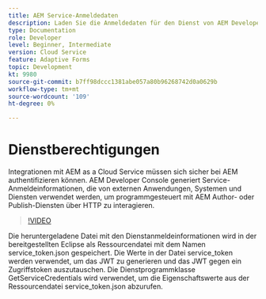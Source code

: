 ```yaml
---
title: AEM Service-Anmeldedaten
description: Laden Sie die Anmeldedaten für den Dienst von AEM Developer Console herunter.
type: Documentation
role: Developer
level: Beginner, Intermediate
version: Cloud Service
feature: Adaptive Forms
topic: Development
kt: 9980
source-git-commit: b7ff98dccc1381abe057a80b96268742d0a0629b
workflow-type: tm+mt
source-wordcount: '109'
ht-degree: 0%

---
```


# Dienstberechtigungen

Integrationen mit AEM as a Cloud Service müssen sich sicher bei AEM authentifizieren können. AEM Developer Console generiert Service-Anmeldeinformationen, die von externen Anwendungen, Systemen und Diensten verwendet werden, um programmgesteuert mit AEM Author- oder Publish-Diensten über HTTP zu interagieren.

>[!VIDEO](https://video.tv.adobe.com/v/330519/?quality=12&learn=on)

Die heruntergeladene Datei mit den Dienstanmeldeinformationen wird in der bereitgestellten Eclipse als Ressourcendatei mit dem Namen service_token.json gespeichert. Die Werte in der Datei service_token werden verwendet, um das JWT zu generieren und das JWT gegen ein Zugriffstoken auszutauschen. Die Dienstprogrammklasse GetServiceCredentials wird verwendet, um die Eigenschaftswerte aus der Ressourcendatei service_token.json abzurufen.
